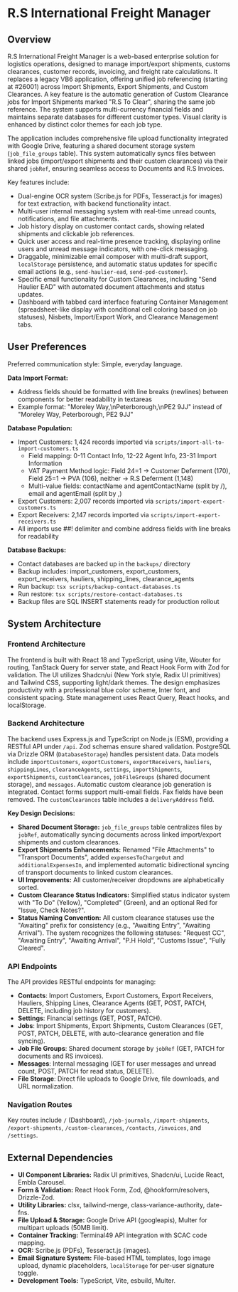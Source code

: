 # R.S International Freight Manager

## Overview

R.S International Freight Manager is a web-based enterprise solution for logistics operations, designed to manage import/export shipments, customs clearances, customer records, invoicing, and freight rate calculations. It replaces a legacy VB6 application, offering unified job referencing (starting at #26001) across Import Shipments, Export Shipments, and Custom Clearances. A key feature is the automatic generation of Custom Clearance jobs for Import Shipments marked "R.S To Clear", sharing the same job reference. The system supports multi-currency financial fields and maintains separate databases for different customer types. Visual clarity is enhanced by distinct color themes for each job type.

The application includes comprehensive file upload functionality integrated with Google Drive, featuring a shared document storage system (`job_file_groups` table). This system automatically syncs files between linked jobs (import/export shipments and their custom clearances) via their shared `jobRef`, ensuring seamless access to Documents and R.S Invoices.

Key features include:
- Dual-engine OCR system (Scribe.js for PDFs, Tesseract.js for images) for text extraction, with backend functionality intact.
- Multi-user internal messaging system with real-time unread counts, notifications, and file attachments.
- Job history display on customer contact cards, showing related shipments and clickable job references.
- Quick user access and real-time presence tracking, displaying online users and unread message indicators, with one-click messaging.
- Draggable, minimizable email composer with multi-draft support, `localStorage` persistence, and automatic status updates for specific email actions (e.g., `send-haulier-ead`, `send-pod-customer`).
- Specific email functionality for Custom Clearances, including "Send Haulier EAD" with automated document attachments and status updates.
- Dashboard with tabbed card interface featuring Container Management (spreadsheet-like display with conditional cell coloring based on job statuses), Nisbets, Import/Export Work, and Clearance Management tabs.

## User Preferences

Preferred communication style: Simple, everyday language.

**Data Import Format:**
- Address fields should be formatted with line breaks (newlines) between components for better readability in textareas
- Example format: "Moreley Way,\nPeterborough,\nPE2 9JJ" instead of "Moreley Way, Peterborough, PE2 9JJ"

**Database Population:**
- Import Customers: 1,424 records imported via `scripts/import-all-to-import-customers.ts`
  - Field mapping: 0-11 Contact Info, 12-22 Agent Info, 23-31 Import Information
  - VAT Payment Method logic: Field 24=1 → Customer Deferment (170), Field 25=1 → PVA (106), neither → R.S Deferment (1,148)
  - Multi-value fields: contactName and agentContactName (split by /), email and agentEmail (split by ,)
- Export Customers: 2,007 records imported via `scripts/import-export-customers.ts`
- Export Receivers: 2,147 records imported via `scripts/import-export-receivers.ts`
- All imports use ##! delimiter and combine address fields with line breaks for readability

**Database Backups:**
- Contact databases are backed up in the `backups/` directory
- Backup includes: import_customers, export_customers, export_receivers, hauliers, shipping_lines, clearance_agents
- Run backup: `tsx scripts/backup-contact-databases.ts`
- Run restore: `tsx scripts/restore-contact-databases.ts`
- Backup files are SQL INSERT statements ready for production rollout

## System Architecture

### Frontend Architecture

The frontend is built with React 18 and TypeScript, using Vite, Wouter for routing, TanStack Query for server state, and React Hook Form with Zod for validation. The UI utilizes Shadcn/ui (New York style, Radix UI primitives) and Tailwind CSS, supporting light/dark themes. The design emphasizes productivity with a professional blue color scheme, Inter font, and consistent spacing. State management uses React Query, React hooks, and localStorage.

### Backend Architecture

The backend uses Express.js and TypeScript on Node.js (ESM), providing a RESTful API under `/api`. Zod schemas ensure shared validation. PostgreSQL via Drizzle ORM (`DatabaseStorage`) handles persistent data. Data models include `importCustomers`, `exportCustomers`, `exportReceivers`, `hauliers`, `shippingLines`, `clearanceAgents`, `settings`, `importShipments`, `exportShipments`, `customClearances`, `jobFileGroups` (shared document storage), and `messages`. Automatic custom clearance job generation is integrated. Contact forms support multi-email fields. Fax fields have been removed. The `customClearances` table includes a `deliveryAddress` field.

**Key Design Decisions:**
- **Shared Document Storage:** `job_file_groups` table centralizes files by `jobRef`, automatically syncing documents across linked import/export shipments and custom clearances.
- **Export Shipments Enhancements:** Renamed "File Attachments" to "Transport Documents", added `expensesToChargeOut` and `additionalExpensesIn`, and implemented automatic bidirectional syncing of transport documents to linked custom clearances.
- **UI Improvements:** All customer/receiver dropdowns are alphabetically sorted.
- **Custom Clearance Status Indicators:** Simplified status indicator system with "To Do" (Yellow), "Completed" (Green), and an optional Red for "Issue, Check Notes?".
- **Status Naming Convention:** All custom clearance statuses use the "Awaiting" prefix for consistency (e.g., "Awaiting Entry", "Awaiting Arrival"). The system recognizes the following statuses: "Request CC", "Awaiting Entry", "Awaiting Arrival", "P.H Hold", "Customs Issue", "Fully Cleared".

### API Endpoints

The API provides RESTful endpoints for managing:
-   **Contacts**: Import Customers, Export Customers, Export Receivers, Hauliers, Shipping Lines, Clearance Agents (GET, POST, PATCH, DELETE, including job history for customers).
-   **Settings**: Financial settings (GET, POST, PATCH).
-   **Jobs**: Import Shipments, Export Shipments, Custom Clearances (GET, POST, PATCH, DELETE, with auto-clearance generation and file syncing).
-   **Job File Groups**: Shared document storage by `jobRef` (GET, PATCH for documents and RS invoices).
-   **Messages**: Internal messaging (GET for user messages and unread count, POST, PATCH for read status, DELETE).
-   **File Storage**: Direct file uploads to Google Drive, file downloads, and URL normalization.

### Navigation Routes

Key routes include `/` (Dashboard), `/job-journals`, `/import-shipments`, `/export-shipments`, `/custom-clearances`, `/contacts`, `/invoices`, and `/settings`.

## External Dependencies

-   **UI Component Libraries:** Radix UI primitives, Shadcn/ui, Lucide React, Embla Carousel.
-   **Form & Validation:** React Hook Form, Zod, @hookform/resolvers, Drizzle-Zod.
-   **Utility Libraries:** clsx, tailwind-merge, class-variance-authority, date-fns.
-   **File Upload & Storage:** Google Drive API (googleapis), Multer for multipart uploads (50MB limit).
-   **Container Tracking:** Terminal49 API integration with SCAC code mapping.
-   **OCR:** Scribe.js (PDFs), Tesseract.js (images).
-   **Email Signature System:** File-based HTML templates, logo image upload, dynamic placeholders, `localStorage` for per-user signature toggle.
-   **Development Tools:** TypeScript, Vite, esbuild, Multer.